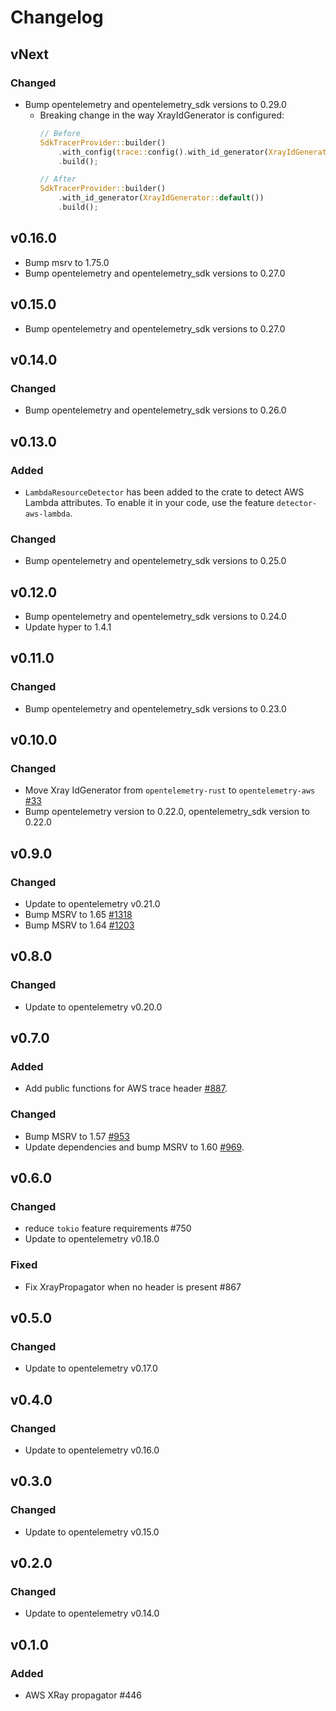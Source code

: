 # Changelog

## vNext

### Changed
- Bump opentelemetry and opentelemetry_sdk versions to 0.29.0
  - Breaking change in the way XrayIdGenerator is configured:
    ```rust
    // Before
    SdkTracerProvider::builder()
        .with_config(trace::config().with_id_generator(XrayIdGenerator::default()))
        .build();
    
    // After
    SdkTracerProvider::builder()
        .with_id_generator(XrayIdGenerator::default())
        .build();
    ```

## v0.16.0

- Bump msrv to 1.75.0
- Bump opentelemetry and opentelemetry_sdk versions to 0.27.0

## v0.15.0

- Bump opentelemetry and opentelemetry_sdk versions to 0.27.0

## v0.14.0

### Changed

- Bump opentelemetry and opentelemetry_sdk versions to 0.26.0

## v0.13.0

### Added

- `LambdaResourceDetector` has been added to the crate to detect AWS Lambda attributes. To enable it in your code, use the feature `detector-aws-lambda`.

### Changed

- Bump opentelemetry and opentelemetry_sdk versions to 0.25.0

## v0.12.0

- Bump opentelemetry and opentelemetry_sdk versions to 0.24.0
- Update hyper to 1.4.1

## v0.11.0

### Changed

-  Bump opentelemetry and opentelemetry_sdk versions to 0.23.0

## v0.10.0

### Changed

- Move Xray IdGenerator from `opentelemetry-rust` to `opentelemetry-aws` [#33](https://github.com/open-telemetry/opentelemetry-rust-contrib/pull/33)
- Bump opentelemetry version to 0.22.0, opentelemetry_sdk version to 0.22.0

## v0.9.0

### Changed

- Update to opentelemetry v0.21.0
- Bump MSRV to 1.65 [#1318](https://github.com/open-telemetry/opentelemetry-rust/pull/1318)
- Bump MSRV to 1.64 [#1203](https://github.com/open-telemetry/opentelemetry-rust/pull/1203)

## v0.8.0

### Changed

- Update to opentelemetry v0.20.0

## v0.7.0

### Added

- Add public functions for AWS trace header [#887](https://github.com/open-telemetry/opentelemetry-rust/pull/887).

### Changed

- Bump MSRV to 1.57 [#953](https://github.com/open-telemetry/opentelemetry-rust/pull/953)
- Update dependencies and bump MSRV to 1.60 [#969](https://github.com/open-telemetry/opentelemetry-rust/pull/969).

## v0.6.0

### Changed

- reduce `tokio` feature requirements #750
- Update to opentelemetry v0.18.0

### Fixed

- Fix XrayPropagator when no header is present #867

## v0.5.0

### Changed

- Update to opentelemetry v0.17.0

## v0.4.0

### Changed

- Update to opentelemetry v0.16.0

## v0.3.0

### Changed

- Update to opentelemetry v0.15.0

## v0.2.0

### Changed

- Update to opentelemetry v0.14.0

## v0.1.0

### Added

- AWS XRay propagator #446
